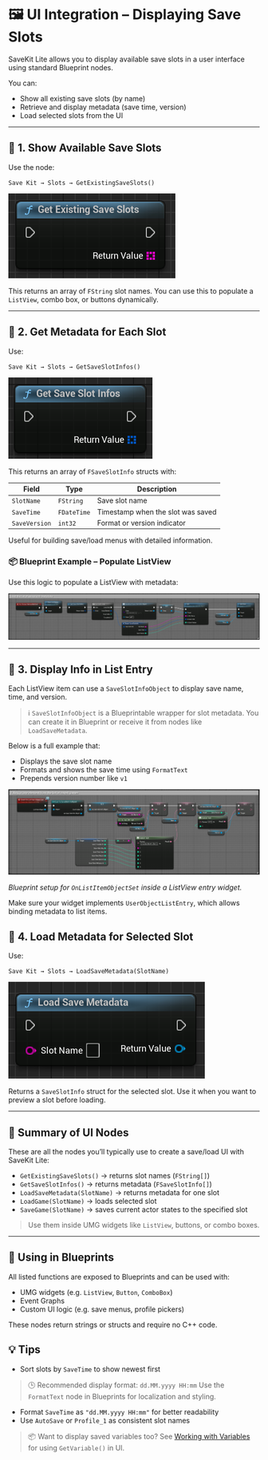 # 🖼️ UI Integration – Displaying Save Slots

SaveKit Lite allows you to display available save slots in a user interface using standard Blueprint nodes.

You can:

- Show all existing save slots (by name)
- Retrieve and display metadata (save time, version)
- Load selected slots from the UI

---

## 📂 1. Show Available Save Slots

Use the node:

```
Save Kit → Slots → GetExistingSaveSlots()
```


![GetExistingSaveSlots node](images/Node_GetExistingSaveSlots.png)


This returns an array of `FString` slot names. You can use this to populate a `ListView`, combo box, or buttons dynamically.

---

## 🧠 2. Get Metadata for Each Slot

Use:

```
Save Kit → Slots → GetSaveSlotInfos()
```


![GetSaveSlotInfos node](images/Node_GetSaveSlotInfos.png)


This returns an array of `FSaveSlotInfo` structs with:

| Field         | Type       | Description                      |
|---------------|------------|----------------------------------|
| `SlotName`    | `FString`  | Save slot name                   |
| `SaveTime`    | `FDateTime`| Timestamp when the slot was saved|
| ```SaveVersion``` | `int32`    | Format or version indicator      |

Useful for building save/load menus with detailed information.

### 📦 Blueprint Example – Populate ListView

Use this logic to populate a ListView with metadata:


![Populate ListView](images/UI_LoadList_WithMetadata.png)


---

## 🧱 3. Display Info in List Entry

Each ListView item can use a `SaveSlotInfoObject` to display save name, time, and version.

> ℹ️ `SaveSlotInfoObject` is a Blueprintable wrapper for slot metadata.
You can create it in Blueprint or receive it from nodes like `LoadSaveMetadata`.

Below is a full example that:

- Displays the save slot name
- Formats and shows the save time using `FormatText`
- Prepends version number like `v1`


![Display slot info in List Entry](images/UI_ListItem_DisplayDetails.png)


*Blueprint setup for `OnListItemObjectSet` inside a ListView entry widget.*

Make sure your widget implements `UserObjectListEntry`, which allows binding metadata to list items.


## 🧾 4. Load Metadata for Selected Slot

Use:

```
Save Kit → Slots → LoadSaveMetadata(SlotName)
```


![LoadSaveMetadata node](images/Node_LoadSaveMetadata.png)


Returns a `SaveSlotInfo` struct for the selected slot. Use it when you want to preview a slot before loading.

---

## 🧩 Summary of UI Nodes

These are all the nodes you’ll typically use to create a save/load UI with SaveKit Lite:

- `GetExistingSaveSlots()` → returns slot names (`FString[]`)
- `GetSaveSlotInfos()` → returns metadata (`FSaveSlotInfo[]`)
- `LoadSaveMetadata(SlotName)` → returns metadata for one slot
- `LoadGame(SlotName)` → loads selected slot
- `SaveGame(SlotName)` → saves current actor states to the specified slot

> Use them inside UMG widgets like `ListView`, buttons, or combo boxes.

---

## 🧩 Using in Blueprints

All listed functions are exposed to Blueprints and can be used with:

- UMG widgets (e.g. `ListView`, `Button`, `ComboBox`)
- Event Graphs
- Custom UI logic (e.g. save menus, profile pickers)

These nodes return strings or structs and require no C++ code.

## 💡 Tips

- Sort slots by `SaveTime` to show newest first
> 🕒 Recommended display format: `dd.MM.yyyy HH:mm`
> Use the `FormatText` node in Blueprints for localization and styling.
- Format `SaveTime` as ``"dd.MM.yyyy HH:mm"`` for better readability
- Use ``AutoSave`` or ``Profile_1`` as consistent slot names


> 📦 Want to display saved variables too?
> See [Working with Variables](variables.md) for using `GetVariable()` in UI.